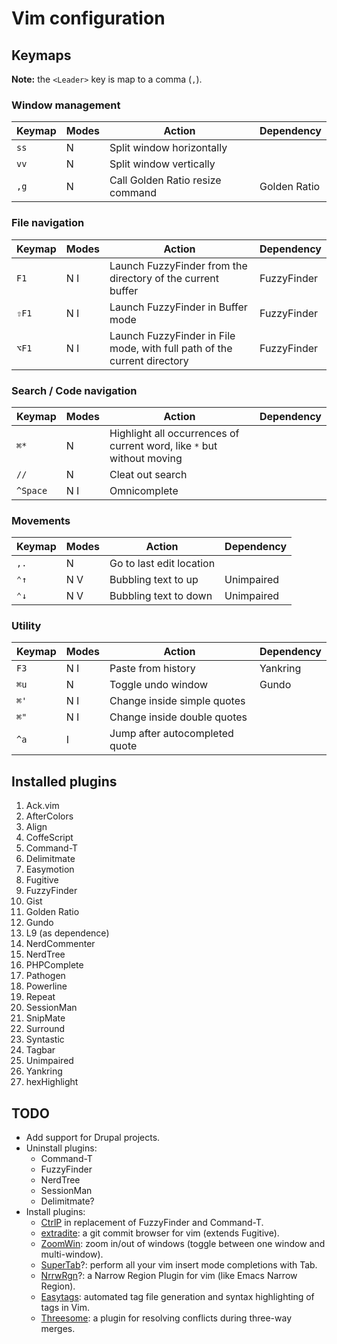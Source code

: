 Vim configuration
=================


Keymaps
-------

**Note:** the `<Leader>` key is map to a comma (`,`).

### Window management

| Keymap   | Modes | Action | Dependency |
|----------|-------|--------|------------|
| `ss`     | N     | Split window horizontally | |
| `vv`     | N     | Split window vertically   | |
| `,g`     | N     | Call Golden Ratio resize command | Golden Ratio |

### File navigation

| Keymap   | Modes | Action | Dependency |
|----------|-------|--------|------------|
| `F1`     | N I   | Launch FuzzyFinder from the directory of the current buffer | FuzzyFinder
| `⇧F1`    | N I   | Launch FuzzyFinder in Buffer mode | FuzzyFinder
| `⌥F1`    | N I   | Launch FuzzyFinder in File mode, with full path of the current directory | FuzzyFinder

### Search / Code navigation

| Keymap   | Modes | Action | Dependency |
|----------|-------|--------|------------|
| `⌘*`     | N     | Highlight all occurrences of current word, like `*` but without moving | |
| `//`     | N     | Cleat out search | |
| `^Space` | N I   | Omnicomplete | |

### Movements

| Keymap   | Modes | Action | Dependency |
|----------|-------|--------|------------|
| `,.`     | N     | Go to last edit location | |
| `⌃↑`     | N   V | Bubbling text to up   | Unimpaired
| `⌃↓`     | N   V | Bubbling text to down | Unimpaired

### Utility

| Keymap   | Modes | Action | Dependency |
|----------|-------|--------|------------|
| `F3`     | N I   | Paste from history | Yankring |
| `⌘u`     | N     | Toggle undo window | Gundo |
| `⌘'`     | N I   | Change inside simple quotes | |
| `⌘"`     | N I   | Change inside double quotes | |
| `^a`     |   I   | Jump after autocompleted quote | |

Installed plugins
-----------------

1. Ack.vim
1. AfterColors
1. Align
1. CoffeScript
1. Command-T
1. Delimitmate
1. Easymotion
1. Fugitive
1. FuzzyFinder
1. Gist
1. Golden Ratio
1. Gundo
1. L9 (as dependence)
1. NerdCommenter
1. NerdTree
1. PHPComplete
1. Pathogen
1. Powerline
1. Repeat
1. SessionMan
1. SnipMate
1. Surround
1. Syntastic
1. Tagbar
1. Unimpaired
1. Yankring
1. hexHighlight

TODO
----

* Add support for Drupal projects.
* Uninstall plugins:
    - Command-T
    - FuzzyFinder
    - NerdTree
    - SessionMan
    - Delimitmate?
* Install plugins:
    - [CtrlP](https://github.com/kien/ctrlp.vim) in replacement of FuzzyFinder and Command-T.
    - [extradite](https://github.com/int3/vim-extradite): a git commit browser for vim (extends Fugitive).
    - [ZoomWin](https://github.com/vim-scripts/ZoomWin): zoom in/out of windows (toggle between one window and
      multi-window).
    - [SuperTab](https://github.com/ervandew/supertab/)?: perform all your vim insert mode completions with Tab.
    - [NrrwRgn](https://github.com/chrisbra/NrrwRgn])?: a Narrow Region Plugin for vim (like Emacs Narrow Region).
    - [Easytags](https://github.com/xolox/vim-easytags): automated tag file generation and syntax highlighting of tags
      in Vim.
    - [Threesome](http://stevelosh.com/projects/threesome/): a plugin for resolving conflicts during three-way merges.

